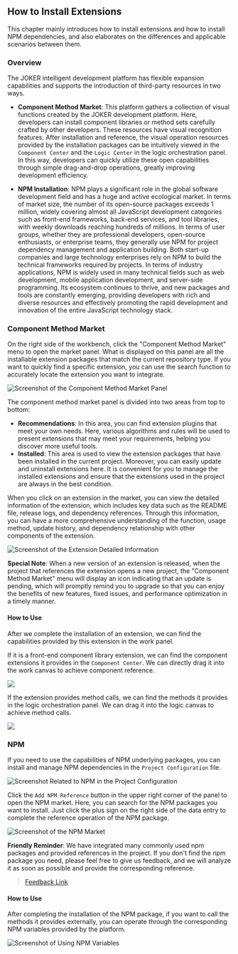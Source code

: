 ## How to Install Extensions

This chapter mainly introduces how to install extensions and how to install NPM dependencies, and also elaborates on the differences and applicable scenarios between them.

### Overview

The JOKER intelligent development platform has flexible expansion capabilities and supports the introduction of third-party resources in two ways.

-   **Component Method Market**: This platform gathers a collection of visual functions created by the JOKER development platform. Here, developers can install component libraries or method sets carefully crafted by other developers. These resources have visual recognition features. After installation and reference, the visual operation resources provided by the installation packages can be intuitively viewed in the `Component Center` and the `Logic Center` in the logic orchestration panel. In this way, developers can quickly utilize these open capabilities through simple drag-and-drop operations, greatly improving development efficiency.

-   **NPM Installation**: NPM plays a significant role in the global software development field and has a huge and active ecological market. In terms of market size, the number of its open-source packages exceeds 1 million, widely covering almost all JavaScript development categories such as front-end frameworks, back-end services, and tool libraries, with weekly downloads reaching hundreds of millions. In terms of user groups, whether they are professional developers, open-source enthusiasts, or enterprise teams, they generally use NPM for project dependency management and application building. Both start-up companies and large technology enterprises rely on NPM to build the technical frameworks required by projects. In terms of industry applications, NPM is widely used in many technical fields such as web development, mobile application development, and server-side programming. Its ecosystem continues to thrive, and new packages and tools are constantly emerging, providing developers with rich and diverse resources and effectively promoting the rapid development and innovation of the entire JavaScript technology stack.

### Component Method Market

On the right side of the workbench, click the "Component Method Market" menu to open the market panel. What is displayed on this panel are all the installable extension packages that match the current repository type. If you want to quickly find a specific extension, you can use the search function to accurately locate the extension you want to integrate.

![Screenshot of the Component Method Market Panel](/workbench/install-package.png)

The component method market panel is divided into two areas from top to bottom:

-   **Recommendations**: In this area, you can find extension plugins that meet your own needs. Here, various algorithms and rules will be used to present extensions that may meet your requirements, helping you discover more useful tools.
-   **Installed**: This area is used to view the extension packages that have been installed in the current project. Moreover, you can easily update and uninstall extensions here. It is convenient for you to manage the installed extensions and ensure that the extensions used in the project are always in the best condition.

When you click on an extension in the market, you can view the detailed information of the extension, which includes key data such as the README file, release logs, and dependency references. Through this information, you can have a more comprehensive understanding of the function, usage method, update history, and dependency relationship with other components of the extension.

![Screenshot of the Extension Detailed Information](/workbench/install-package2.png)

**Special Note**: When a new version of an extension is released, when the project that references the extension opens a new project, the "Component Method Market" menu will display an icon indicating that an update is pending, which will promptly remind you to upgrade so that you can enjoy the benefits of new features, fixed issues, and performance optimization in a timely manner.

#### How to Use

After we complete the installation of an extension, we can find the capabilities provided by this extension in the work panel.

If it is a front-end component library extension, we can find the component extensions it provides in the `Component Center`. We can directly drag it into the work canvas to achieve component reference.

![](/workbench/install-package3.png)

If the extension provides method calls, we can find the methods it provides in the logic orchestration panel. We can drag it into the logic canvas to achieve method calls.

![](/workbench/install-package4.png)

### NPM

If you need to use the capabilities of NPM underlying packages, you can install and manage NPM dependencies in the `Project Configuration` file.

![Screenshot Related to NPM in the Project Configuration](/workbench/install-package5.png)

Click the `Add NPM Reference` button in the upper right corner of the panel to open the NPM market. Here, you can search for the NPM packages you want to install. Just click the plus sign on the right side of the data entry to complete the reference operation of the NPM package.

![Screenshot of the NPM Market](/workbench/install-package6.png)

**Friendly Reminder**: We have integrated many commonly used npm packages and provided references in the project. If you don't find the npm package you need, please feel free to give us feedback, and we will analyze it as soon as possible and provide the corresponding reference.

> [Feedback Link](https://viscode.jokers.pub/repository/7dcbf0e6-c3e2-4390-b233-dc53a22e3c66/issues)

#### How to Use

After completing the installation of the NPM package, if you want to call the methods it provides externally, you can operate through the corresponding NPM variables provided by the platform.

![Screenshot of Using NPM Variables](/workbench/install-package7.png)
